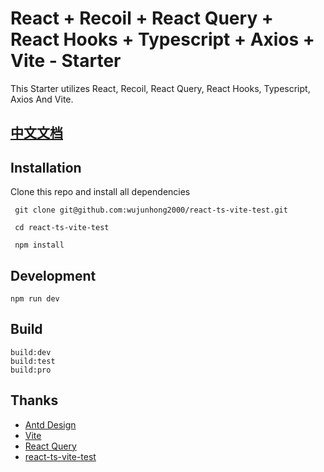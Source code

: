 # React + Recoil + React Query + React Hooks + Typescript + Axios + Vite - Starter

This Starter utilizes React, Recoil, React Query, React Hooks, Typescript, Axios And Vite.

## [中文文档](./README_ZH.md)


## Installation

Clone this repo and install all dependencies

```
 git clone git@github.com:wujunhong2000/react-ts-vite-test.git

 cd react-ts-vite-test

 npm install
```

## Development

``` 
npm run dev 
```

## Build

```
build:dev
build:test
build:pro
```

## Thanks

- [Antd Design](https://mobile.ant.design/zh)
- [Vite](https://vitejs.dev/)
- [React Query](https://react-query.tanstack.com/)
- [react-ts-vite-test](https://github.com/wujunhong2000/react-ts-vite-test/tree/master)
